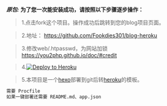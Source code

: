 ***原包:***
**为了您一次能安装成功，请按照以下步骤逐步操作：**
> 1.点击fork这个项目。操作成功后跳转到您的blog项目页面。

> 2.地址： https://github.com/Fookdies301/blog-heroku

> 3.修改web/.htpasswd，为网站加锁 https://you2php.github.io/doc/#credit

> 4.[![Deploy to Heroku](https://www.herokucdn.com/deploy/button.png)](https://heroku.com/deploy)

> 5.本项目是一个[hexo](https://hexo.io/zh-cn/)部署到git后转[heroku](https://www.heroku.com/)的模板。
``` bash
需要 Procfile
如果一键部署还需要 README.md、app.json
```
